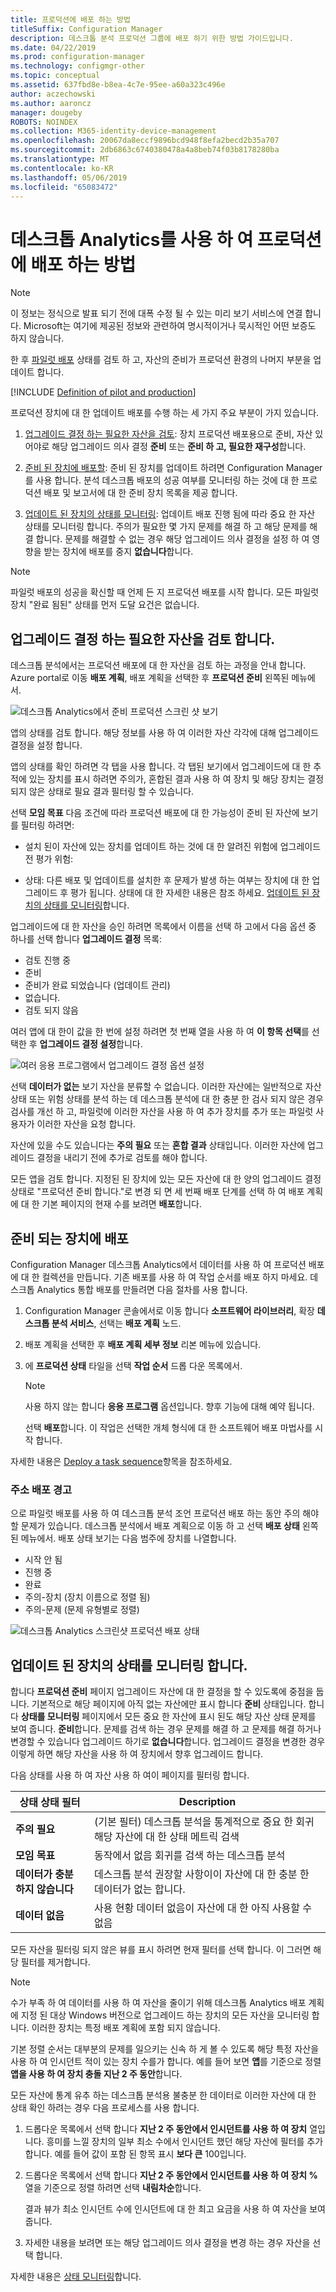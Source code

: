 ```yaml
---
title: 프로덕션에 배포 하는 방법
titleSuffix: Configuration Manager
description: 데스크톱 분석 프로덕션 그룹에 배포 하기 위한 방법 가이드입니다.
ms.date: 04/22/2019
ms.prod: configuration-manager
ms.technology: configmgr-other
ms.topic: conceptual
ms.assetid: 637fbd8e-b8ea-4c7e-95ee-a60a323c496e
author: aczechowski
ms.author: aaroncz
manager: dougeby
ROBOTS: NOINDEX
ms.collection: M365-identity-device-management
ms.openlocfilehash: 20067da8eccf9896bcd948f8efa2becd2b35a707
ms.sourcegitcommit: 2db6863c6740380478a4a8beb74f03b8178280ba
ms.translationtype: MT
ms.contentlocale: ko-KR
ms.lasthandoff: 05/06/2019
ms.locfileid: "65083472"
---
```

# <a name="how-to-deploy-to-production-with-desktop-analytics"></a>데스크톱 Analytics를 사용 하 여 프로덕션에 배포 하는 방법

> [!Note]  
> 이 정보는 정식으로 발표 되기 전에 대폭 수정 될 수 있는 미리 보기 서비스에 연결 합니다. Microsoft는 여기에 제공된 정보와 관련하여 명시적이거나 묵시적인 어떤 보증도 하지 않습니다.  

한 후 [파일럿 배포](/sccm/desktop-analytics/deploy-pilot) 상태를 검토 하 고, 자산의 준비가 프로덕션 환경의 나머지 부분을 업데이트 합니다.

[!INCLUDE [Definition of pilot and production](includes/define-pilot-prod.md)]

프로덕션 장치에 대 한 업데이트 배포를 수행 하는 세 가지 주요 부분이 가지 있습니다.

1. [업그레이드 결정 하는 필요한 자산을 검토](#bkmk_review): 장치 프로덕션 배포용으로 준비, 자산 있어야로 해당 업그레이드 의사 결정 **준비** 또는 **준비 하 고, 필요한 재구성**합니다.  

2. [준비 된 장치에 배포할](#bkmk_deploy): 준비 된 장치를 업데이트 하려면 Configuration Manager를 사용 합니다. 분석 데스크톱 배포의 성공 여부를 모니터링 하는 것에 대 한 프로덕션 배포 및 보고서에 대 한 준비 장치 목록을 제공 합니다.  

3. [업데이트 된 장치의 상태를 모니터링](#bkmk_monitor): 업데이트 배포 진행 됨에 따라 중요 한 자산 상태를 모니터링 합니다. 주의가 필요한 몇 가지 문제를 해결 하 고 해당 문제를 해결 합니다. 문제를 해결할 수 없는 경우 해당 업그레이드 의사 결정을 설정 하 여 영향을 받는 장치에 배포를 중지 **없습니다**합니다.  

> [!NOTE]  
> 파일럿 배포의 성공을 확신할 때 언제 든 지 프로덕션 배포를 시작 합니다. 모든 파일럿 장치 "완료 됨된" 상태를 먼저 도달 요건은 없습니다.  



## <a name="bkmk_review"></a> 업그레이드 결정 하는 필요한 자산을 검토 합니다.

데스크톱 분석에서는 프로덕션 배포에 대 한 자산을 검토 하는 과정을 안내 합니다. Azure portal로 이동 **배포 계획**, 배포 계획을 선택한 후 **프로덕션 준비** 왼쪽된 메뉴에서.

![데스크톱 Analytics에서 준비 프로덕션 스크린 샷 보기](media/prepare-production.png)

앱의 상태를 검토 합니다. 해당 정보를 사용 하 여 이러한 자산 각각에 대해 업그레이드 결정을 설정 합니다.

앱의 상태를 확인 하려면 각 탭을 사용 합니다. 각 탭된 보기에서 업그레이드에 대 한 추적에 있는 장치를 표시 하려면 주의가, 혼합된 결과 사용 하 여 장치 및 해당 장치는 결정 되지 않은 상태로 필요 결과 필터링 할 수 있습니다.

선택 **모임 목표** 다음 조건에 따라 프로덕션 배포에 대 한 가능성이 준비 된 자산에 보기를 필터링 하려면:

- 설치 된이 자산에 있는 장치를 업데이트 하는 것에 대 한 알려진 위험에 업그레이드 전 평가 위험:  

- 상태: 다른 배포 및 업데이트를 설치한 후 문제가 발생 하는 여부는 장치에 대 한 업그레이드 후 평가 됩니다. 상태에 대 한 자세한 내용은 참조 하세요. [업데이트 된 장치의 상태를 모니터링](#bkmk_monitor)합니다.  

업그레이드에 대 한 자산을 승인 하려면 목록에서 이름을 선택 하 고에서 다음 옵션 중 하나를 선택 합니다 **업그레이드 결정** 목록:

- 검토 진행 중
- 준비
- 준비가 완료 되었습니다 (업데이트 관리)
- 없습니다.
- 검토 되지 않음

여러 앱에 대 한이 값을 한 번에 설정 하려면 첫 번째 열을 사용 하 여 **이 항목 선택**를 선택한 후 **업그레이드 결정 설정**합니다.

![여러 응용 프로그램에서 업그레이드 결정 옵션 설정](media/prep-prod-set-upgrade-decision.png)

선택 **데이터가 없는** 보기 자산을 분류할 수 없습니다. 이러한 자산에는 일반적으로 자산 상태 또는 위험 상태를 분석 하는 데 데스크톱 분석에 대 한 충분 한 검사 되지 않은 경우 검사를 개선 하 고, 파일럿에 이러한 자산을 사용 하 여 추가 장치를 추가 또는 파일럿 사용자가 이러한 자산을 요청 합니다.

자산에 있을 수도 있습니다는 **주의 필요** 또는 **혼합 결과** 상태입니다. 이러한 자산에 업그레이드 결정을 내리기 전에 추가로 검토를 해야 합니다.

모든 앱을 검토 합니다. 지정된 된 장치에 있는 모든 자산에 대 한 양의 업그레이드 결정 상태로 "프로덕션 준비 합니다."로 변경 되 면 세 번째 배포 단계를 선택 하 여 배포 계획에 대 한 기본 페이지의 현재 수를 보려면 **배포**합니다.



## <a name="bkmk_deploy"></a> 준비 되는 장치에 배포

Configuration Manager 데스크톱 Analytics에서 데이터를 사용 하 여 프로덕션 배포에 대 한 컬렉션을 만듭니다. 기존 배포를 사용 하 여 작업 순서를 배포 하지 마세요. 데스크톱 Analytics 통합 배포를 만들려면 다음 절차를 사용 합니다.

1. Configuration Manager 콘솔에서로 이동 합니다 **소프트웨어 라이브러리**, 확장 **데스크톱 분석 서비스**, 선택는 **배포 계획** 노드.  

2. 배포 계획을 선택한 후 **배포 계획 세부 정보** 리본 메뉴에 있습니다.  

3. 에 **프로덕션 상태** 타일을 선택 **작업 순서** 드롭 다운 목록에서.  

    > [!Note]  
    > 사용 하지 않는 합니다 **응용 프로그램** 옵션입니다. 향후 기능에 대해 예약 됩니다.

    선택 **배포**합니다. 이 작업은 선택한 개체 형식에 대 한 소프트웨어 배포 마법사를 시작 합니다.

자세한 내용은 [Deploy a task sequence](/sccm/osd/deploy-use/deploy-a-task-sequence)항목을 참조하세요.


### <a name="address-deployment-alerts"></a>주소 배포 경고

으로 파일럿 배포를 사용 하 여 데스크톱 분석 조언 프로덕션 배포 하는 동안 주의 해야 할 문제가 있습니다. 데스크톱 분석에서 배포 계획으로 이동 하 고 선택 **배포 상태** 왼쪽된 메뉴에서. 배포 상태 보기는 다음 범주에 장치를 나열합니다.  

- 시작 안 됨
- 진행 중
- 완료
- 주의-장치 (장치 이름으로 정렬 됨)
- 주의-문제 (문제 유형별로 정렬)

![데스크톱 Analytics 스크린샷 프로덕션 배포 상태](media/prod-deployment-status.png)



## <a name="bkmk_monitor"></a> 업데이트 된 장치의 상태를 모니터링 합니다.

합니다 **프로덕션 준비** 페이지 업그레이드 자산에 대 한 결정을 할 수 있도록에 중점을 둡니다. 기본적으로 해당 페이지에 아직 없는 자산에만 표시 합니다 **준비** 상태입니다. 합니다 **상태를 모니터링** 페이지에서 모든 중요 한 자산에 표시 된도 해당 자산 상태 문제를 보여 줍니다. **준비**합니다. 문제를 검색 하는 경우 문제를 해결 하 고 문제를 해결 하거나 변경할 수 있습니다 업그레이드 하기로 **없습니다**합니다. 업그레이드 결정을 변경한 경우 이렇게 하면 해당 자산을 사용 하 여 장치에서 향후 업그레이드 합니다.

다음 상태를 사용 하 여 자산 사용 하 여이 페이지를 필터링 합니다.

| 상태 상태 필터 | Description |
|----------------------|-------------|
| **주의 필요** | (기본 필터) 데스크톱 분석을 통계적으로 중요 한 회귀 해당 자산에 대 한 상태 메트릭 검색
| **모임 목표** | 동작에서 없음 회귀를 검색 하는 데스크톱 분석 |
| **데이터가 충분 하지 않습니다** | 데스크톱 분석 권장할 사항이이 자산에 대 한 충분 한 데이터가 없는 합니다. |
| **데이터 없음** | 사용 현황 데이터 없음이 자산에 대 한 아직 사용할 수 없음 |

모든 자산을 필터링 되지 않은 뷰를 표시 하려면 현재 필터를 선택 합니다. 이 그러면 해당 필터를 제거합니다.

> [!NOTE]  
> 수가 부족 하 여 데이터를 사용 하 여 자산을 줄이기 위해 데스크톱 Analytics 배포 계획에 지정 된 대상 Windows 버전으로 업그레이드 하는 장치의 모든 자산을 모니터링 합니다. 이러한 장치는 특정 배포 계획에 포함 되지 않습니다.  

기본 정렬 순서는 대부분의 문제를 일으키는 신속 하 게 볼 수 있도록 해당 특정 자산을 사용 하 여 인시던트 적이 있는 장치 수를가 합니다. 예를 들어 보면 **앱**를 기준으로 정렬 **앱을 사용 하 여 장치 충돌 지난 2 주 동안**합니다.

모든 자산에 통계 유추 하는 데스크톱 분석용 불충분 한 데이터로 이러한 자산에 대 한 상태 확인 하려는 경우 다음 프로세스를 사용 합니다.

1. 드롭다운 목록에서 선택 합니다 **지난 2 주 동안에서 인시던트를 사용 하 여 장치** 열입니다. 흥미를 느낄 장치의 일부 최소 수에서 인시던트 했던 해당 자산에 필터를 추가 합니다. 예를 들어 값이 포함 된 항목 표시 **보다 큰** 100입니다.  

2. 드롭다운 목록에서 선택 합니다 **지난 2 주 동안에서 인시던트를 사용 하 여 장치 %** 열을 기준으로 정렬 하려면 선택 **내림차순**합니다.  

    결과 뷰가 최소 인시던트 수에 인시던트에 대 한 최고 요금을 사용 하 여 자산을 보여 줍니다.  

3. 자세한 내용을 보려면 또는 해당 업그레이드 의사 결정을 변경 하는 경우 자산을 선택 합니다.  

자세한 내용은 [상태 모니터링](/sccm/desktop-analytics/health-status-monitoring)합니다.
